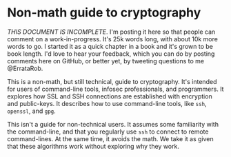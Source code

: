 # Non-math guide to cryptography

*THIS DOCUMENT IS INCOMPLETE*. I'm posting it here so that people can comment on a work-in-progress.
It's 25k words long, with about 10k more words to go. I started it as a quick chapter in a book and it's
grown to be book length. I'd love to hear your feedback, which you can do by posting comments
here on GitHub, or better yet, by tweeting questions to me @ErrataRob.

This is a non-math, but still technical, guide to cryptography. It's intended for users
of command-line tools, infosec professionals, and programmers. 
It explores how SSL and SSH connections are established with encryption
and public-keys. It describes how to use command-line tools, like `ssh`, `openssl`, and `gpg`.

This isn't a guide for non-technical users. It assumes some familiarity with the command-line,
and that you regularly use `ssh` to connect to remote command-lines. At the same time,
it avoids the math. We take it as given that these algorithms work without exploring why
they work.

